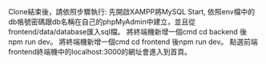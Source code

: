 Clone結束後，請依照步驟執行:
先開啟XAMPP將MySQL Start, 依照env檔中的db帳號密碼跟db名稱在自己的phpMyAdmin中建立，並且從frontend/data/database匯入sql檔。
將終端機新增一個cmd cd backend 後npm run dev。
將終端機新增一個cmd cd frontend 後npm run dev。
點選前端frontend終端機中的localhost:3000的網址會進入到首頁。
